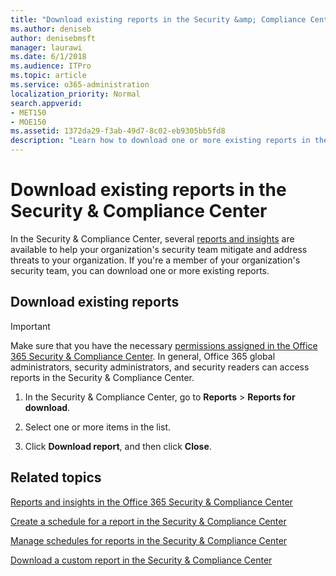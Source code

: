 ```yaml
---
title: "Download existing reports in the Security &amp; Compliance Center"
ms.author: deniseb
author: denisebmsft
manager: laurawi
ms.date: 6/1/2018
ms.audience: ITPro
ms.topic: article
ms.service: o365-administration
localization_priority: Normal
search.appverid:
- MET150
- MOE150
ms.assetid: 1372da29-f3ab-49d7-8c02-eb9305bb5fd8
description: "Learn how to download one or more existing reports in the Security &amp; Compliance Center."
---
```


# Download existing reports in the Security &amp; Compliance Center

In the Security &amp; Compliance Center, several [reports and insights](reports-and-insights-in-security-and-compliance.md) are available to help your organization's security team mitigate and address threats to your organization. If you're a member of your organization's security team, you can download one or more existing reports. 
  
## Download existing reports

> [!IMPORTANT]
> Make sure that you have the necessary [permissions assigned in the Office 365 Security &amp; Compliance Center](permissions-in-the-security-and-compliance-center.md). In general, Office 365 global administrators, security administrators, and security readers can access reports in the Security &amp; Compliance Center. 
  
1. In the Security &amp; Compliance Center, go to **Reports** \> **Reports for download**.
    
2. Select one or more items in the list.
    
3. Click **Download report**, and then click **Close**.
    
## Related topics
<a name="download"> </a>

[Reports and insights in the Office 365 Security &amp; Compliance Center](reports-and-insights-in-security-and-compliance.md)
  
[Create a schedule for a report in the Security &amp; Compliance Center](create-a-schedule-for-a-report.md)
  
[Manage schedules for reports in the Security &amp; Compliance Center](manage-schedules-for-multiple-reports.md)
  
[Download a custom report in the Security &amp; Compliance Center](set-up-and-download-a-custom-report.md)
  

